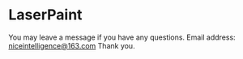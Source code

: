 # LaserPaint

You may leave a message if you have any questions.
Email address: niceintelligence@163.com
Thank you.
